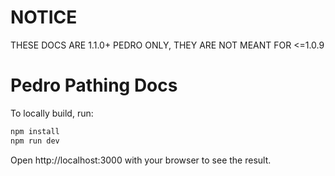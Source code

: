 # NOTICE
THESE DOCS ARE 1.1.0+ PEDRO ONLY, THEY ARE NOT MEANT FOR <=1.0.9

# Pedro Pathing Docs

To locally build, run:

```bash 
npm install
npm run dev
```

Open http://localhost:3000 with your browser to see the result. 
